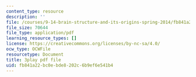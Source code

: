 ```yaml
---
content_type: resource
description: ''
file: /courses/9-14-brain-structure-and-its-origins-spring-2014/fb841a22bc0ebde8202c6b9ef6e541b4_555141.pdf
file_size: 70644
file_type: application/pdf
learning_resource_types: []
license: https://creativecommons.org/licenses/by-nc-sa/4.0/
ocw_type: OCWFile
resourcetype: Document
title: 3play pdf file
uid: fb841a22-bc0e-bde8-202c-6b9ef6e541b4
---
```

